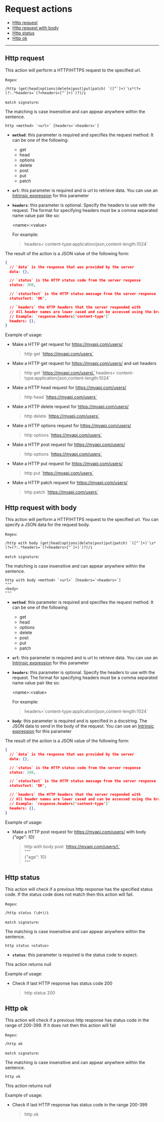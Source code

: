 # Request actions

- [Http request](#http-request)
- [Http request with body](#http-request-with-body)
- [Http status](#http-status)
- [Http ok](#http-ok)


---

## Http request

This action will perform a HTTP/HTTPS request to the specified url.

`Regex`:

```shell
/http (get|head|options|delete|post|put|patch) `([^`]+)`\s*(?=(?:.*headers=`(?<headers>[^`]+)`)?)/i
```

`match signature`:

The matching is case insensitive and can appear anywhere within the sentence.

```shell
http <method> `<url>` [headers=`<headers>`]
```

- **`method`**: this parameter is required and specifies the request method. It can be one of the following:
    - get
    - head
    - options
    - delete
    - post
    - put
    - patch
- **`url`**: this parameter is required and is url to retrieve data. You can use an [Intrinsic expression](intrinsic_expression.md) for this parameter
- **`headers`**: this parameter is optional. Specify the headers to use with the request. The format for specifying headers must be a comma separated name value pair like so:
    
    \<name>:\<value>

    For example:

    > headers=\`content-type:application/json,content-length:1024`

The result of the action is a JSON value of the following form:

```json
{
  // `data` is the response that was provided by the server
  data: {},

  // `status` is the HTTP status code from the server response
  status: 200,

  // `statusText` is the HTTP status message from the server response
  statusText: 'OK',

  // `headers` the HTTP headers that the server responded with
  // All header names are lower cased and can be accessed using the bracket notation.
  // Example: `response.headers['content-type']`
  headers: {},
}
```

Example of usage:

- Make a HTTP get request for https://myapi.com/users/ 

    > http get \`https://myapi.com/users` 

- Make a HTTP get request for https://myapi.com/users/ and set headers

    > http get \`https://myapi.com/users\` headers=\`content-type:application/json,content-length:1024\`

- Make a HTTP head request for https://myapi.com/users/ 

    > http head \`https://myapi.com/users`

- Make a HTTP delete request for https://myapi.com/users/ 

    > http delete \`https://myapi.com/users`

- Make a HTTP options request for https://myapi.com/users/ 

    > http options \`https://myapi.com/users`

- Make a HTTP post request for https://myapi.com/users/ 

    > http options \`https://myapi.com/users`

- Make a HTTP put request for https://myapi.com/users/ 

    > http put \`https://myapi.com/users`

- Make a HTTP patch request for https://myapi.com/users/ 

    > http patch \`https://myapi.com/users`

## Http request with body

This action will perform a HTTP/HTTPS request to the specified url. You can specify a JSON data for the request body.

`Regex`:

```shell
/http with body (get|head|options|delete|post|put|patch) `([^`]+)`\s*(?=(?:.*headers=`(?<headers>[^`]+)`)?)/i
```

`match signature`:

The matching is case insensitive and can appear anywhere within the sentence.

```shell
http with body <method> `<url>` [headers=`<headers>`]
"""
<body>
"""
```

- **`method`**: this parameter is required and specifies the request method. It can be one of the following:
    - get
    - head
    - options
    - delete
    - post
    - put
    - patch
- **`url`**: this parameter is required and is url to retrieve data. You can use an [Intrinsic expression](intrinsic_expression.md) for this parameter
- **`headers`**: this parameter is optional. Specify the headers to use with the request. The format for specifying headers must be a comma separated name value pair like so:
    
    \<name>:\<value>

    For example:

    > headers=\`content-type:application/json,content-length:1024`
- **`body`**: this parameter is required and is specified in a docstring. The JSON data to send in the body of the request. You can use an [Intrinsic expression](intrinsic_expression.md) for this parameter

The result of the action is a JSON value of the following form:

```json
{
  // `data` is the response that was provided by the server
  data: {},

  // `status` is the HTTP status code from the server response
  status: 200,

  // `statusText` is the HTTP status message from the server response
  statusText: 'OK',

  // `headers` the HTTP headers that the server responded with
  // All header names are lower cased and can be accessed using the bracket notation.
  // Example: `response.headers['content-type']`
  headers: {},
}
```

Example of usage:

- Make a HTTP post request for https://myapi.com/users/ with body *{"age": 10}*

    > http with body post \`https://myapi.com/users/\`  
    > """  
    > {"age": 10}  
    > """

## Http status

This action will check if a previous http response has the specified status code. If the status code does not match then this action will fail.

`Regex`:

```shell
/http status (\d+)/i
```

`match signature`:

The matching is case insensitive and can appear anywhere within the sentence.

```shell
http status <status>
```

- **`status`**: this parameter is required is the status code to expect.

This action returns null

Example of usage:

- Check if last HTTP response has status code 200

    > http status 200

## Http ok

This action will check if a previous http response has status code in the range of 200-399. If it does not then this action will fail

`Regex`:

```shell
/http ok
```

`match signature`:

The matching is case insensitive and can appear anywhere within the sentence.

```shell
http ok
```

This action returns null

Example of usage:

- Check if last HTTP response has status code in the range 200-399

    > http ok